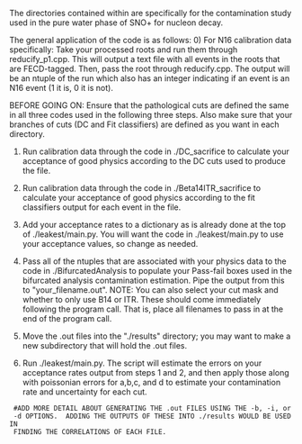 The directories contained within are specifically for the contamination study used
in the pure water phase of SNO+ for nucleon decay.

The general application of the code is as follows:
  0) For N16 calibration data specifically:
     Take your processed roots and run them through reducify_p1.cpp.  This will
     output a text file with all events in the roots that are FECD-tagged. Then,
     pass the root through reducify.cpp.  The output will be an ntuple of the
     run which also has an integer indicating if an event is an N16 event (1 it is,
     0 it is not).

BEFORE GOING ON: Ensure that the pathological cuts are defined the same in all
three codes used in the following three steps.  Also make sure that your branches
of cuts (DC and Fit classifiers) are defined as you want in each directory.

  1) Run calibration data through the code in ./DC_sacrifice to calculate your
     acceptance of good physics according to the DC cuts used to produce the file.
  2) Run calibration data through the code in ./Beta14ITR_sacrifice to calculate
     your acceptance of good physics according to the fit classifiers output
     for each event in the file.

  3) Add your acceptance rates to a dictionary as is already done at the top of
     ./leakest/main.py.  You will want the code in ./leakest/main.py to use
     your acceptance values, so change as needed.

  3) Pass all of the ntuples that are associated with your physics data 
     to the code in ./BifurcatedAnalysis to populate your
     Pass-fail boxes used in the bifurcated analysis contamination estimation.
     Pipe the output from this to "your_filename.out".
     NOTE: You can also select your cut mask and whether to only use B14 or ITR.
     These should come immediately following the program call.  That is, place
     all filenames to pass in at the end of the program call.

  4) Move the .out files into the "./results" directory; you may want to
     make a new subdirectory that will hold the .out files.

   5) Run ./leakest/main.py.  The script will estimate the errors on your
     acceptance rates output from steps 1 and 2, and then apply those along with
     poissonian errors for a,b,c, and d to estimate your contamination rate and
     uncertainty for each cut.
     
     #ADD MORE DETAIL ABOUT GENERATING THE .out FILES USING THE -b, -i, or
     -d OPTIONS.  ADDING THE OUTPUTS OF THESE INTO ./results WOULD BE USED IN
     FINDING THE CORRELATIONS OF EACH FILE.
